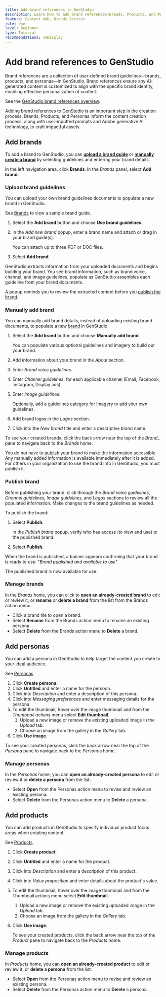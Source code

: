 ```yaml
---
title: Add brand references to GenStudio
description: Learn how to add brand references—Brands, Products, and Personas—in Adobe [!DNL GenStudio].
feature: Content Hub, Brands Service
role: User
level: Beginner
type: Tutorial
recommendations: noDisplay
---
```


# Add brand references to GenStudio

Brand references are a collection of user-defined brand guidelines—brands, products, and personas—in GenStudio. Brand references ensure any AI-generated content is customized to align with the specific brand identity, enabling effective personalization of content.

See the [GenStudio brand references overview](/help/user-guide/references/overview.md).

Adding brand references to GenStudio is an important step in the creation process. Brands, Products, and Personas inform the content creation process, along with user-inputted prompts and Adobe generative AI technology, to craft impactful assets.

## Add brands

To add a brand to GenStudio, you can [**upload a brand guide**](#upload-brand-guidelines) or [**manually create a brand**](#manually-add-brand) by selecting guidelines and entering your brand details.

In the left navigation area, click **Brands**. In the _Brands_ panel, select **Add brand**.

### Upload brand guidelines

You can upload your own brand guidelines documents to populate a new brand in GenStudio.

See [Brands](/help/user-guide/references/brands.md) to view a sample brand guide.

1. Select the **Add brand** button and choose **Use brand guidelines**.
1. In the _Add new brand_ popup, enter a brand name and attach or drag in your brand guide(s).

   You can attach up to three PDF or DOC files.

1. Select **Add brand**.

GenStudio extracts information from your uploaded documents and begins building your brand. You see brand information, such as brand voice, channel, and image guidelines, populate as GenStudio assembles each guideline from your brand documents.

A popup reminds you to review the extracted content before you [publish the brand](#publish-brand).

### Manually add brand

You can manually add brand details, instead of uploading existing brand documents, to populate a new [brand](/help/user-guide/references/brands.md) in GenStudio.

1. Select the **Add brand** button and choose **Manually add brand**.

   You can populate various optional guidelines and imagery to build out your brand.

1. Add information about your brand in the _About_ section.
1. Enter _Brand voice guidelines_.
1. Enter _Channel guidelines_, for each applicable channel (Email, Facebook, Instagram, Display ads).
1. Enter _Image guidelines_.

   Optionally, add a guidelines category for Imagery to add your own guidelines.

1. Add brand logos in the _Logos_ section.
1. Click into the _New brand_ title and enter a descriptive brand name.

To see your created brands, click the back arrow near the top of the _Brand__ pane to navigate back to the _Brands_ home.

You do not have to [publish](#publish-brand) your brand to make the information accessible. Any manually added information is available immediately after it is added. For others in your organization to use the brand info in GenStudio, you must publish it.

### Publish brand

Before publishing your brand, click through the _Brand voice guidelines_, _Channel guidelines_, _Image guidelines_, and _Logos_ sections to review all the populated information. Make changes to the brand guidelines as needed.

To publish the brand:

1. Select **Publish**.

   In the _Publish brand_ popup, verify who has access (to view and use) to the published brand.

1. Select **Publish**.

When the brand is published, a banner appears confirming that your brand is ready to use: "*Brand published and available to use*".

The published brand is now available for use.

### Manage brands

In the _Brands_ home, you can click to **open an already-created brand** to edit or review it, or **rename** or **delete a brand** from the list from the Brands action menu:

* Click a brand tile to open a brand.
* Select **Rename** from the Brands action menu to rename an existing persona.
* Select **Delete** from the Brands action menu to **Delete** a brand.

## Add personas

You can add a persona in GenStudio to help target the content you create to your ideal audience. <!-- Add Rename, display, reposition functionality -->

See [Personas](/help/user-guide/references/personas.md).

1. Click **Create persona**.
1. Click **Untitled** and enter a name for the persona.
1. Click into _Description_ and enter a description of this persona.
1. Click into _Messaging preferences_ and enter messaging details for the persona.
1. To edit the thumbnail, hover over the image thumbnail and from the _Thumbnail actions_ menu select **Edit thumbnail**.
   1. Upload a new image or remove the existing uploaded image in the _Upload_ tab.
   1. Choose an image from the gallery in the _Gallery_ tab.
1. Click **Use image**.

  To see your created personas, click the back arrow near the top of the _Persona_ pane to navigate back to the _Personas_ home.

### Manage personas

In the _Personas_ home, you can **open an already-created persona** to edit or review it or **delete a persona** from the list:

* Select **Open** from the Personas action menu to revise and review an existing persona.
* Select **Delete** from the Personas action menu to **Delete** a persona.

## Add products

You can add products in GenStudio to specify individual product focus areas when creating content. <!-- Add Rename, display, reposition functionality -->

See [Products](/help/user-guide/references/products.md).

1. Click **Create product**.
1. Click **Untitled** and enter a name for the product.
1. Click into _Description_ and enter a description of this product.
1. Click into _Value proposition_ and enter details about the product's value.
1. To edit the thumbnail, hover over the image thumbnail and from the Thumbnail actions menu select **Edit thumbnail**.
   1. Upload a new image or remove the existing uploaded image in the _Upload_ tab.
   1. Choose an image from the gallery in the _Gallery_ tab.
1. Click **Use image**.

   To see your created products, click the back arrow near the top of the _Product_ pane to navigate back to the _Products_ home.

### Manage products

In _Products_ home, you can **open an already-created product** to edit or review it, or **delete a persona** from the list:

* Select **Open** from the Personas action menu to revise and review an existing persona.
* Select **Delete** from the Personas action menu to **Delete** a persona.
